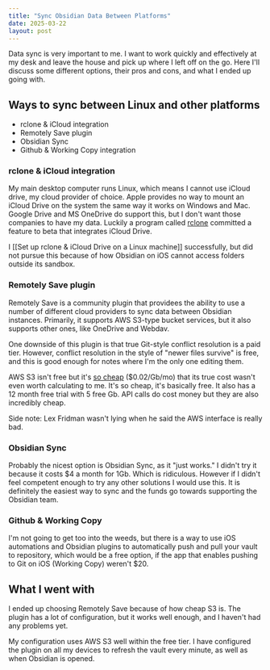 ```yaml
---
title: "Sync Obsidian Data Between Platforms"
date: 2025-03-22
layout: post
---
```

Data sync is very important to me. I want to work quickly and effectively at my desk and leave the house and pick up where I left off on the go. Here I'll discuss some different options, their pros and cons, and what I ended up going with.

## Ways to sync between Linux and other platforms
- rclone & iCloud integration
- Remotely Save plugin
- Obsidian Sync
- Github & Working Copy integration

### rclone & iCloud integration
My main desktop computer runs Linux, which means I cannot use iCloud drive, my cloud provider of choice. Apple provides no way to mount an iCloud Drive on the system the same way it works on Windows and Mac. Google Drive and MS OneDrive do support this, but I don't want those companies to have my data. Luckily a program called [rclone](https://rclone.org/) committed a feature to beta that integrates iCloud Drive.

I [[Set up rclone & iCloud Drive on a Linux machine]] successfully, but did not pursue this because of how Obsidian on iOS cannot access folders outside its sandbox.

### Remotely Save plugin

Remotely Save is a community plugin that providees the ability to use a number of different cloud providers to sync data between Obsidian instances. Primarily, it supports AWS S3-type bucket services, but it also supports other ones, like OneDrive and Webdav. 

One downside of this plugin is that true Git-style conflict resolution is a paid tier. However, conflict resolution in the style of "newer files survive" is free, and this is good enough for notes where I'm the only one editing them.

AWS S3 isn't free but it's [so cheap](https://aws.amazon.com/s3/pricing/) ($0.02/Gb/mo) that its true cost wasn't even worth calculating to me. It's so cheap, it's basically free. It also has a 12 month free trial with 5 free Gb. API calls do cost money but they are also incredibly cheap. 

Side note: Lex Fridman wasn't lying when he said the AWS interface is really bad.

### Obsidian Sync

Probably the nicest option is Obsidian Sync, as it "just works." I didn't try it because it costs $4 a month for 1Gb. Which is ridiculous. However if I didn't feel competent enough to try any other solutions I would use this. It is definitely the easiest way to sync and the funds go towards supporting the Obsidian team. 

### Github & Working Copy

I'm not going to get too into the weeds, but there is a way to use iOS automations and Obsidian plugins to automatically push and pull your vault to repository, which would be a free option, if the app that enables pushing to Git on iOS (Working Copy) weren't $20. 


## What I went with

I ended up choosing Remotely Save because of how cheap S3 is. The plugin has a lot of configuration, but it works well enough, and I haven't had any problems yet. 

My configuration uses AWS S3 well within the free tier. I have configured the plugin on all my devices to refresh the vault every minute, as well as when Obsidian is opened. 

